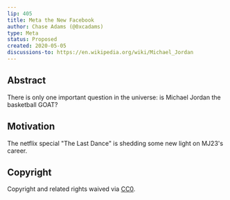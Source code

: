 ```yaml
---
lip: 405
title: Meta the New Facebook
author: Chase Adams (@0xcadams)
type: Meta
status: Proposed
created: 2020-05-05
discussions-to: https://en.wikipedia.org/wiki/Michael_Jordan
---
```


## Abstract

There is only one important question in the universe: is Michael Jordan the basketball GOAT? 

## Motivation

The netflix special "The Last Dance" is shedding some new light on MJ23's career.

## Copyright

Copyright and related rights waived via [CC0](https://creativecommons.org/publicdomain/zero/1.0/).